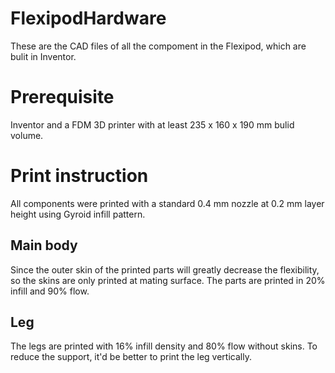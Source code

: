 # FlexipodHardware
These are the CAD files of all the compoment in the Flexipod, which are bulit in Inventor.
# Prerequisite
Inventor and a FDM 3D printer with at least 235 x 160 x 190 mm bulid volume.
# Print instruction
All components were printed with a standard 0.4 mm nozzle at 0.2 mm layer height using Gyroid infill pattern.
## Main body
Since the outer skin of the printed parts will greatly decrease the flexibility, so the skins are only printed at mating surface. The parts are printed in 20% infill and 90% flow.
## Leg
The legs are printed with 16% infill density and 80% flow without skins. To reduce the support, it'd be better to print the leg vertically.